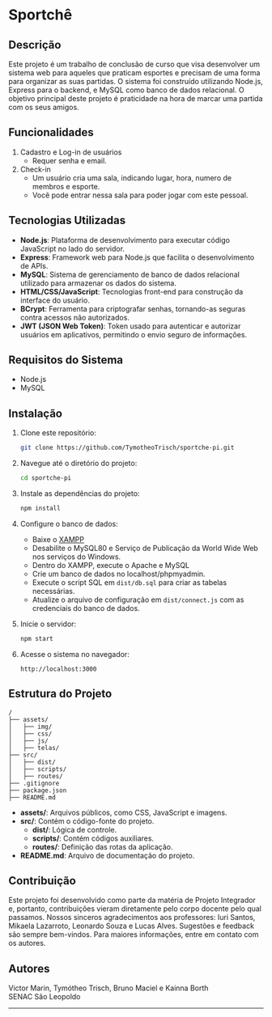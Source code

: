 

# Sportchê

## Descrição

Este projeto é um trabalho de conclusão de curso que visa desenvolver um sistema web para aqueles que praticam esportes e precisam de uma forma para organizar as suas partidas. O sistema foi construído utilizando Node.js, Express para o backend, e MySQL como banco de dados relacional. O objetivo principal deste projeto é praticidade na hora de marcar uma partida com os seus amigos.

## Funcionalidades


1. Cadastro e Log-in de usuários
    - Requer senha e email.
2. Check-in
    - Um usuário cria uma sala, indicando lugar, hora, numero de membros e esporte.
    - Você pode entrar nessa sala para poder jogar com este pessoal.


## Tecnologias Utilizadas

- **Node.js**: Plataforma de desenvolvimento para executar código JavaScript no lado do servidor.
- **Express**: Framework web para Node.js que facilita o desenvolvimento de APIs.
- **MySQL**: Sistema de gerenciamento de banco de dados relacional utilizado para armazenar os dados do sistema.
- **HTML/CSS/JavaScript**: Tecnologias front-end para construção da interface do usuário.
- **BCrypt**: Ferramenta para criptografar senhas, tornando-as seguras contra acessos não autorizados.
- **JWT (JSON Web Token)**: Token usado para autenticar e autorizar usuários em aplicativos, permitindo o envio seguro de informações.

## Requisitos do Sistema

- Node.js
- MySQL

## Instalação

1. Clone este repositório:

    ```bash
    git clone https://github.com/TymotheoTrisch/sportche-pi.git
    ```

2. Navegue até o diretório do projeto:

    ```bash
    cd sportche-pi
    ```

3. Instale as dependências do projeto:

    ```bash
    npm install
    ```

4. Configure o banco de dados:

    - Baixe o [XAMPP](https://www.apachefriends.org/pt_br/index.html)
    - Desabilite o MySQL80 e Serviço de Publicação da World Wide Web nos serviços do Windows.
    - Dentro do XAMPP, execute o Apache e MySQL
    - Crie um banco de dados no localhost/phpmyadmin.
    - Execute o script SQL em `dist/db.sql` para criar as tabelas necessárias.
    - Atualize o arquivo de configuração em `dist/connect.js` com as credenciais do banco de dados.

5. Inicie o servidor:

    ```bash
    npm start
    ```

6. Acesse o sistema no navegador:

    ```
    http://localhost:3000
    ```

## Estrutura do Projeto

```plaintext
/
├── assets/
│   ├── img/
│   ├── css/
│   ├── js/
│   ├── telas/
├── src/
│   ├── dist/   
│   ├── scripts/
│   ├── routes/
├── .gitignore
├── package.json
├── README.md
```

- **assets/**: Arquivos públicos, como CSS, JavaScript e imagens.
- **src/**: Contém o código-fonte do projeto.
  - **dist/**: Lógica de controle.
  - **scripts/**: Contém códigos auxiliares.
  - **routes/**: Definição das rotas da aplicação.
- **README.md**: Arquivo de documentação do projeto.

## Contribuição

Este projeto foi desenvolvido como parte da matéria de Projeto Integrador e, portanto, contribuições vieram diretamente pelo corpo docente pelo qual passamos. Nossos sinceros agradecimentos aos professores: Iuri Santos, Mikaela Lazarroto, Leonardo Souza e Lucas Alves. Sugestões e feedback são sempre bem-vindos. Para maiores informações, entre em contato com os autores.


## Autores

Victor Marin, Tymótheo Trisch, Bruno Maciel e Kainna Borth 
<br>SENAC São Leopoldo 

---


